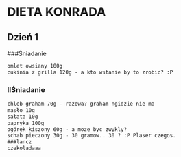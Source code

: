 # DIETA KONRADA
## Dzień 1 
###Śniadanie
```md 
omlet owsiany 100g
cukinia z grilla 120g - a kto wstanie by to zrobic? :P
``` 
### IIŚniadanie
```md
chleb graham 70g - razowa? graham ngidzie nie ma
masło 10g
sałata 10g
papryka 100g
ogórek kiszony 60g - a moze byc zwykly?
schab pieczony 30g - 30 gramow.. 30 ? :P Plaser czegos.
###lancz
czekoladaaa